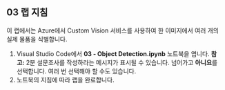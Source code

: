 ﻿---
lab:
    title: '개체 감지'
---

## 03 랩 지침
이 랩에서는 Azure에서 Custom Vision 서비스를 사용하여 한 이미지에서 여러 개의 실제 물품을 식별합니다.

1.  Visual Studio Code에서 **03 - Object Detection.ipynb** 노트북을 엽니다.
    **참고:** 2분 설문조사를 작성하라는 메시지가 표시될 수 있습니다. 넘어가고 **아니요**를 선택합니다. 여러 번 선택해야 할 수도 있습니다.
2.  노트북의 지침에 따라 랩을 완료합니다.
